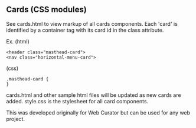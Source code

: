 Cards (CSS modules)
-------------------

See cards.html to view markup of all cards components. Each 'card' is identified by a container tag with its card id in the class attribute.

Ex.
(html)

    <header class="masthead-card">
    <nav class="horizontal-menu-card">

(css)

    .masthead-card {
    }


cards.html and other sample html files will be updated as new cards are added.
style.css is the stylesheet for all card components.

This was developed originally for Web Curator but can be used for any web project.

